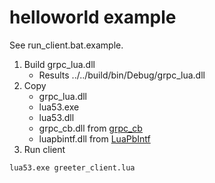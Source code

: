 # helloworld example

See run_client.bat.example.

1. Build grpc_lua.dll
	* Results ../../build/bin/Debug/grpc_lua.dll
1. Copy
	* grpc_lua.dll
	* lua53.exe
	* lua53.dll
	* grpc_cb.dll from [grpc_cb](https://github.com/jinq0123/grpc_cb)
	* luapbintf.dll from [LuaPbIntf](https://github.com/jinq0123/LuaPbIntf)
1. Run client
```
lua53.exe greeter_client.lua
```
